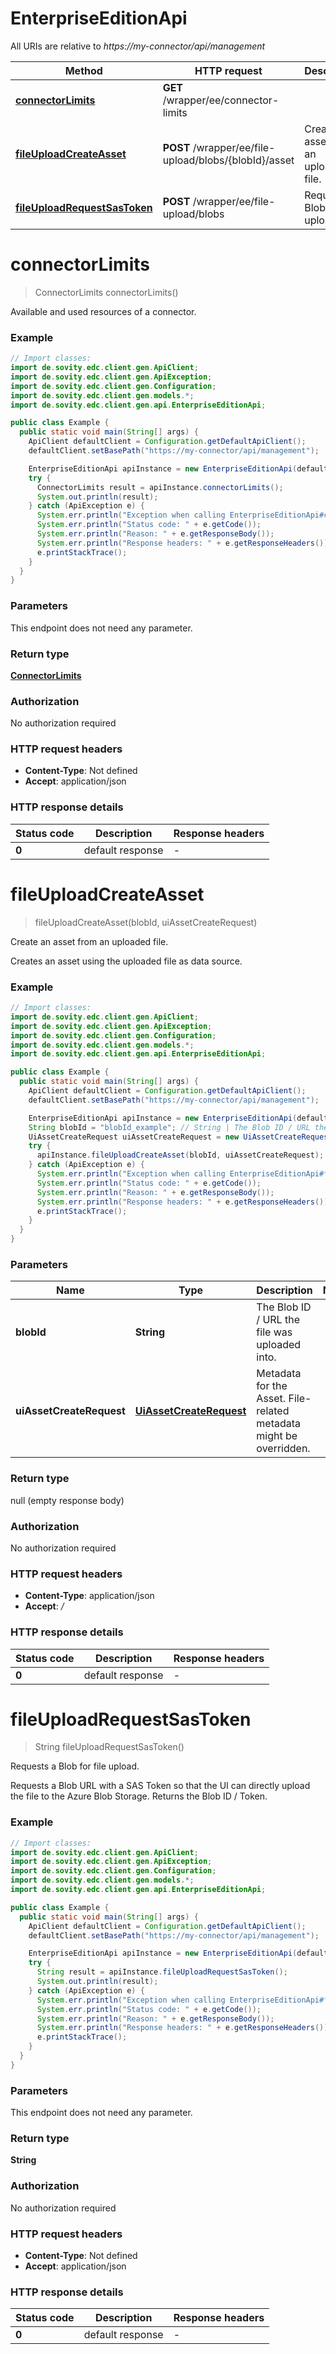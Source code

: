 # EnterpriseEditionApi

All URIs are relative to *https://my-connector/api/management*

| Method | HTTP request | Description |
|------------- | ------------- | -------------|
| [**connectorLimits**](EnterpriseEditionApi.md#connectorLimits) | **GET** /wrapper/ee/connector-limits |  |
| [**fileUploadCreateAsset**](EnterpriseEditionApi.md#fileUploadCreateAsset) | **POST** /wrapper/ee/file-upload/blobs/{blobId}/asset | Create an asset from an uploaded file. |
| [**fileUploadRequestSasToken**](EnterpriseEditionApi.md#fileUploadRequestSasToken) | **POST** /wrapper/ee/file-upload/blobs | Requests a Blob for file upload. |


<a id="connectorLimits"></a>
# **connectorLimits**
> ConnectorLimits connectorLimits()



Available and used resources of a connector.

### Example
```java
// Import classes:
import de.sovity.edc.client.gen.ApiClient;
import de.sovity.edc.client.gen.ApiException;
import de.sovity.edc.client.gen.Configuration;
import de.sovity.edc.client.gen.models.*;
import de.sovity.edc.client.gen.api.EnterpriseEditionApi;

public class Example {
  public static void main(String[] args) {
    ApiClient defaultClient = Configuration.getDefaultApiClient();
    defaultClient.setBasePath("https://my-connector/api/management");

    EnterpriseEditionApi apiInstance = new EnterpriseEditionApi(defaultClient);
    try {
      ConnectorLimits result = apiInstance.connectorLimits();
      System.out.println(result);
    } catch (ApiException e) {
      System.err.println("Exception when calling EnterpriseEditionApi#connectorLimits");
      System.err.println("Status code: " + e.getCode());
      System.err.println("Reason: " + e.getResponseBody());
      System.err.println("Response headers: " + e.getResponseHeaders());
      e.printStackTrace();
    }
  }
}
```

### Parameters
This endpoint does not need any parameter.

### Return type

[**ConnectorLimits**](ConnectorLimits.md)

### Authorization

No authorization required

### HTTP request headers

 - **Content-Type**: Not defined
 - **Accept**: application/json

### HTTP response details
| Status code | Description | Response headers |
|-------------|-------------|------------------|
| **0** | default response |  -  |

<a id="fileUploadCreateAsset"></a>
# **fileUploadCreateAsset**
> fileUploadCreateAsset(blobId, uiAssetCreateRequest)

Create an asset from an uploaded file.

Creates an asset using the uploaded file as data source.

### Example
```java
// Import classes:
import de.sovity.edc.client.gen.ApiClient;
import de.sovity.edc.client.gen.ApiException;
import de.sovity.edc.client.gen.Configuration;
import de.sovity.edc.client.gen.models.*;
import de.sovity.edc.client.gen.api.EnterpriseEditionApi;

public class Example {
  public static void main(String[] args) {
    ApiClient defaultClient = Configuration.getDefaultApiClient();
    defaultClient.setBasePath("https://my-connector/api/management");

    EnterpriseEditionApi apiInstance = new EnterpriseEditionApi(defaultClient);
    String blobId = "blobId_example"; // String | The Blob ID / URL the file was uploaded into.
    UiAssetCreateRequest uiAssetCreateRequest = new UiAssetCreateRequest(); // UiAssetCreateRequest | Metadata for the Asset. File-related metadata might be overridden.
    try {
      apiInstance.fileUploadCreateAsset(blobId, uiAssetCreateRequest);
    } catch (ApiException e) {
      System.err.println("Exception when calling EnterpriseEditionApi#fileUploadCreateAsset");
      System.err.println("Status code: " + e.getCode());
      System.err.println("Reason: " + e.getResponseBody());
      System.err.println("Response headers: " + e.getResponseHeaders());
      e.printStackTrace();
    }
  }
}
```

### Parameters

| Name | Type | Description  | Notes |
|------------- | ------------- | ------------- | -------------|
| **blobId** | **String**| The Blob ID / URL the file was uploaded into. | |
| **uiAssetCreateRequest** | [**UiAssetCreateRequest**](UiAssetCreateRequest.md)| Metadata for the Asset. File-related metadata might be overridden. | |

### Return type

null (empty response body)

### Authorization

No authorization required

### HTTP request headers

 - **Content-Type**: application/json
 - **Accept**: */*

### HTTP response details
| Status code | Description | Response headers |
|-------------|-------------|------------------|
| **0** | default response |  -  |

<a id="fileUploadRequestSasToken"></a>
# **fileUploadRequestSasToken**
> String fileUploadRequestSasToken()

Requests a Blob for file upload.

Requests a Blob URL with a SAS Token so that the UI can directly upload the file to the Azure Blob Storage. Returns the Blob ID / Token.

### Example
```java
// Import classes:
import de.sovity.edc.client.gen.ApiClient;
import de.sovity.edc.client.gen.ApiException;
import de.sovity.edc.client.gen.Configuration;
import de.sovity.edc.client.gen.models.*;
import de.sovity.edc.client.gen.api.EnterpriseEditionApi;

public class Example {
  public static void main(String[] args) {
    ApiClient defaultClient = Configuration.getDefaultApiClient();
    defaultClient.setBasePath("https://my-connector/api/management");

    EnterpriseEditionApi apiInstance = new EnterpriseEditionApi(defaultClient);
    try {
      String result = apiInstance.fileUploadRequestSasToken();
      System.out.println(result);
    } catch (ApiException e) {
      System.err.println("Exception when calling EnterpriseEditionApi#fileUploadRequestSasToken");
      System.err.println("Status code: " + e.getCode());
      System.err.println("Reason: " + e.getResponseBody());
      System.err.println("Response headers: " + e.getResponseHeaders());
      e.printStackTrace();
    }
  }
}
```

### Parameters
This endpoint does not need any parameter.

### Return type

**String**

### Authorization

No authorization required

### HTTP request headers

 - **Content-Type**: Not defined
 - **Accept**: application/json

### HTTP response details
| Status code | Description | Response headers |
|-------------|-------------|------------------|
| **0** | default response |  -  |

